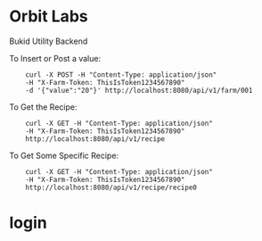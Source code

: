 # Orbit Labs
Bukid Utility Backend

To Insert or Post a value:

        curl -X POST -H "Content-Type: application/json" 
        -H "X-Farm-Token: ThisIsToken1234567890" 
        -d '{"value":"20"}' http://localhost:8080/api/v1/farm/001
        
To Get the Recipe:
        
        curl -X GET -H "Content-Type: application/json" 
        -H "X-Farm-Token: ThisIsToken1234567890" 
        http://localhost:8080/api/v1/recipe
        
To Get Some Specific Recipe:
        
        curl -X GET -H "Content-Type: application/json" 
        -H "X-Farm-Token: ThisIsToken1234567890" 
        http://localhost:8080/api/v1/recipe/recipe0
# login
